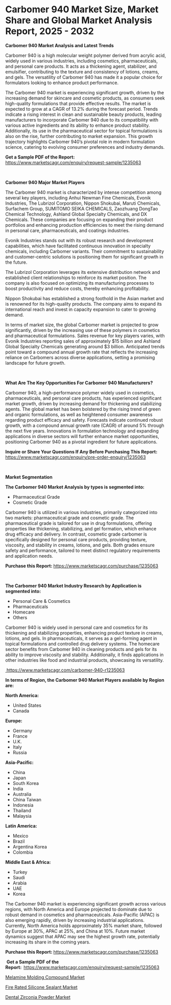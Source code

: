 <p><h1>Carbomer 940 Market Size, Market Share and Global Market Analysis Report, 2025 - 2032</h1></p><p><strong>Carbomer 940 Market Analysis and Latest Trends</strong></p>
<p><p>Carbomer 940 is a high molecular weight polymer derived from acrylic acid, widely used in various industries, including cosmetics, pharmaceuticals, and personal care products. It acts as a thickening agent, stabilizer, and emulsifier, contributing to the texture and consistency of lotions, creams, and gels. The versatility of Carbomer 940 has made it a popular choice for formulators looking to enhance product performance.</p><p>The Carbomer 940 market is experiencing significant growth, driven by the increasing demand for skincare and cosmetic products, as consumers seek high-quality formulations that provide effective results. The market is expected to grow at a CAGR of 13.2% during the forecast period. Trends indicate a rising interest in clean and sustainable beauty products, leading manufacturers to incorporate Carbomer 940 due to its compatibility with various active ingredients and its ability to enhance product stability. Additionally, its use in the pharmaceutical sector for topical formulations is also on the rise, further contributing to market expansion. This growth trajectory highlights Carbomer 940’s pivotal role in modern formulation science, catering to evolving consumer preferences and industry demands.</p></p>
<p><strong>Get a Sample PDF of the Report:&nbsp;</strong> <a href="https://www.marketscagr.com/enquiry/request-sample/1235063?utm_campaign=1948&utm_medium=2&utm_source=Github&utm_content=ia&utm_term=31032025&utm_id=carbomer-940">https://www.marketscagr.com/enquiry/request-sample/1235063</a></p>
<p>&nbsp;</p>
<p><strong>Carbomer 940 Major Market Players</strong></p>
<p><p>The Carbomer 940 market is characterized by intense competition among several key players, including Anhui Newman Fine Chemicals, Evonik Industries, The Lubrizol Corporation, Nippon Shokubai, Maruti Chemicals, Surfachem Group, SUMITOMO SEIKA CHEMICALS, Zaozhuang DongTao Chemical Technology, Ashland Global Specialty Chemicals, and DX Chemicals. These companies are focusing on expanding their product portfolios and enhancing production efficiencies to meet the rising demand in personal care, pharmaceuticals, and coatings industries.</p><p>Evonik Industries stands out with its robust research and development capabilities, which have facilitated continuous innovation in specialty chemicals, including Carbomer variants. Their commitment to sustainability and customer-centric solutions is positioning them for significant growth in the future.</p><p>The Lubrizol Corporation leverages its extensive distribution network and established client relationships to reinforce its market position. The company is also focused on optimizing its manufacturing processes to boost productivity and reduce costs, thereby enhancing profitability.</p><p>Nippon Shokubai has established a strong foothold in the Asian market and is renowned for its high-quality products. The company aims to expand its international reach and invest in capacity expansion to cater to growing demand.</p><p>In terms of market size, the global Carbomer market is projected to grow significantly, driven by the increasing use of these polymers in cosmetics and pharmaceutical formulations. Sales revenue for key players varies, with Evonik Industries reporting sales of approximately $15 billion and Ashland Global Specialty Chemicals generating around $3 billion. Anticipated trends point toward a compound annual growth rate that reflects the increasing reliance on Carbomers across diverse applications, setting a promising landscape for future growth.</p></p>
<p>&nbsp;</p>
<p><strong>What Are The Key Opportunities For Carbomer 940 Manufacturers?</strong></p>
<p><p>Carbomer 940, a high-performance polymer widely used in cosmetics, pharmaceuticals, and personal care products, has experienced significant market growth, driven by increasing demand for thickening and stabilizing agents. The global market has been bolstered by the rising trend of green and organic formulations, as well as heightened consumer awareness regarding product efficacy and safety. Forecasts indicate continued robust growth, with a compound annual growth rate (CAGR) of around 5% through the next five years. Innovations in formulation technology and expanding applications in diverse sectors will further enhance market opportunities, positioning Carbomer 940 as a pivotal ingredient for future applications.</p></p>
<p><strong>Inquire or Share Your Questions If Any Before Purchasing This Report:</strong> <a href="https://www.marketscagr.com/enquiry/pre-order-enquiry/1235063?utm_campaign=1948&utm_medium=2&utm_source=Github&utm_content=ia&utm_term=31032025&utm_id=carbomer-940">https://www.marketscagr.com/enquiry/pre-order-enquiry/1235063</a></p>
<p>&nbsp;</p>
<p><strong>Market Segmentation</strong></p>
<p><strong>The Carbomer 940 Market Analysis by types is segmented into:</strong></p>
<p><ul><li>Pharmaceutical Grade</li><li>Cosmetic Grade</li></ul></p>
<p><p>Carbomer 940 is utilized in various industries, primarily categorized into two markets: pharmaceutical grade and cosmetic grade. The pharmaceutical grade is tailored for use in drug formulations, offering properties like thickening, stabilizing, and gel formation, which enhance drug efficacy and delivery. In contrast, cosmetic grade carbomer is specifically designed for personal care products, providing texture, viscosity, and stability in creams, lotions, and gels. Both grades ensure safety and performance, tailored to meet distinct regulatory requirements and application needs.</p></p>
<p><strong>Purchase this Report:&nbsp;</strong><a href="https://www.marketscagr.com/purchase/1235063?utm_campaign=1948&utm_medium=2&utm_source=Github&utm_content=ia&utm_term=31032025&utm_id=carbomer-940">https://www.marketscagr.com/purchase/1235063</a></p>
<p>&nbsp;</p>
<p><strong>The Carbomer 940 Market Industry Research by Application is segmented into:</strong></p>
<p><ul><li>Personal Care & Cosmetics</li><li>Pharmaceuticals</li><li>Homecare</li><li>Others</li></ul></p>
<p><p>Carbomer 940 is widely used in personal care and cosmetics for its thickening and stabilizing properties, enhancing product texture in creams, lotions, and gels. In pharmaceuticals, it serves as a gel-forming agent in topical formulations and controlled drug delivery systems. The homecare sector benefits from Carbomer 940 in cleaning products and gels for its ability to improve viscosity and stability. Additionally, it finds applications in other industries like food and industrial products, showcasing its versatility.</p></p>
<p><a href="https://www.marketscagr.com/carbomer-940-r1235063?utm_campaign=1948&utm_medium=2&utm_source=Github&utm_content=ia&utm_term=31032025&utm_id=carbomer-940">&nbsp;https://www.marketscagr.com/carbomer-940-r1235063</a></p>
<p><strong>In terms of Region, the Carbomer 940 Market Players available by Region are:</strong></p>
<p>
    <p> <strong> North America: </strong>
        <ul>
            <li>United States</li>
            <li>Canada</li>
        </ul>
        </p> 
    <p> <strong> Europe: </strong>
        <ul>
            <li>Germany</li>
            <li>France</li>
            <li>U.K.</li>
            <li>Italy</li>
            <li>Russia</li>
        </ul>
        </p> 
    <p> <strong> Asia-Pacific: </strong>
        <ul>
            <li>China</li>
            <li>Japan</li>
            <li>South Korea</li>
            <li>India</li>
            <li>Australia</li>
            <li>China Taiwan</li>
            <li>Indonesia</li>
            <li>Thailand</li>
            <li>Malaysia</li>
        </ul>
        </p> 
    <p> <strong> Latin America: </strong>
        <ul>
            <li>Mexico</li>
            <li>Brazil</li>
            <li>Argentina Korea</li>
            <li>Colombia</li>
        </ul>
        </p> 
    <p> <strong> Middle East & Africa: </strong>
        <ul>
            <li>Turkey</li>
            <li>Saudi</li>
            <li>Arabia</li>
            <li>UAE</li>
            <li>Korea</li>
        </ul>
    </p>
    </p>
<p><p>The Carbomer 940 market is experiencing significant growth across various regions, with North America and Europe projected to dominate due to robust demand in cosmetics and pharmaceuticals. Asia-Pacific (APAC) is also emerging rapidly, driven by increasing industrial applications. Currently, North America holds approximately 35% market share, followed by Europe at 30%, APAC at 25%, and China at 10%. Future market dynamics suggest that APAC may see the highest growth rate, potentially increasing its share in the coming years.</p></p>
<p><strong>Purchase this Report: </strong><a href="https://www.marketscagr.com/purchase/1235063?utm_campaign=1948&utm_medium=2&utm_source=Github&utm_content=ia&utm_term=31032025&utm_id=carbomer-940">https://www.marketscagr.com/purchase/1235063</a></p>
<p>&nbsp;<strong>Get a Sample PDF of the Report:&nbsp;&nbsp;</strong><a href="https://www.marketscagr.com/enquiry/request-sample/1235063?utm_campaign=1948&utm_medium=2&utm_source=Github&utm_content=ia&utm_term=31032025&utm_id=carbomer-940">https://www.marketscagr.com/enquiry/request-sample/1235063</a></p>
<p><strong></strong></p>
<p><p><a href="https://github.com/rahu1506/Market-Research-Report-List-7/blob/main/melamine-molding-compound-market.md?utm_campaign=1948&utm_medium=2&utm_source=Github&utm_content=ia&utm_term=31032025&utm_id=carbomer-940">Melamine Molding Compound Market</a></p><p><a href="https://github.com/FassouRP/Market-Research-Report-List-7/blob/main/fire-rated-silicone-sealant-market.md?utm_campaign=1948&utm_medium=2&utm_source=Github&utm_content=ia&utm_term=31032025&utm_id=carbomer-940">Fire Rated Silicone Sealant Market</a></p><p><a href="https://github.com/zeraikulkawb/Market-Research-Report-List-1/blob/main/dental-zirconia-powder-market.md?utm_campaign=1948&utm_medium=2&utm_source=Github&utm_content=ia&utm_term=31032025&utm_id=carbomer-940">Dental Zirconia Powder Market</a></p></p>